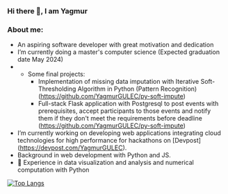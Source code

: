 ### Hi there 👋, I am Yagmur
### About me: 
 - An aspiring software developer with great motivation and dedication
 - I’m currently doing a master's computer science (Expected graduation date May 2024)
 - - Some final projects:
     - Implementation of missing data imputation with  Iterative Soft-Thresholding Algorithm  in Python (Pattern Recognition) (https://github.com/YagmurGULEC/py-soft-impute)
     - Full-stack Flask application with Postgresql to post events with prerequisites, accept participants to those events and notify them if they don't meet the requirements before deadline (https://github.com/YagmurGULEC/py-soft-impute)
       <img width="10" src="https://cdn.jsdelivr.net/gh/devicons/devicon/icons/flask/flask-original.svg" />
 - I’m currently working on developing web applications integrating cloud technologies for high performance for hackathons on [Devpost] (https://devpost.com/YagmurGULEC).
 - Background in web development with Python and JS.  
 - 🔭 Experience in data visualization and analysis and numerical computation with Python 

[![Top Langs](https://github-readme-stats.vercel.app/api/top-langs/?username=YagmurGULEC&layout=donut-vertical)](https://github.com/YagmurGULEC/github-readme-stats)


<!--
**YagmurGULEC/YagmurGULEC** is a ✨ _special_ ✨ repository because its `README.md` (this file) appears on your GitHub profile.

Here are some ideas to get you started:

- 🔭 I’m currently working on ...

- 👯 I’m looking to collaborate on ...
- 🤔 I’m looking for help with ...
- 💬 Ask me about ...

- 😄 Pronouns: ...
- ⚡ Fun fact: ...
-->
